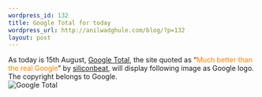```yaml
--- 
wordpress_id: 132
title: Google Total for today
wordpress_url: http://anilwadghule.com/blog/?p=132
layout: post
---
```

As today is 15th August, <a href="http://goototal.blogspot.com/">Google Total</a>, the site quoted as “<span style="color:#ff7f00;">Much better than the real Google</span>” by <a href="http://www.siliconbeat.com/entries/2005/08/10/much_better_than_the_real_google.html">siliconbeat</a>, will display following image as Google logo. The copyright belongs to Google.<br /><img alt="Google Total" src="http://img227.imageshack.us/img227/9191/india6ee.gif" border="0" />
